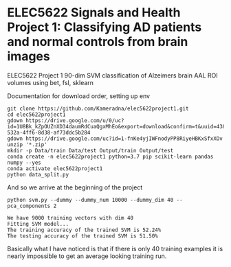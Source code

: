 # ELEC5622 Signals and Health Project 1: Classifying AD patients and normal controls from brain images
ELEC5622 Project 1 90-dim SVM classification of Alzeimers brain AAL ROI volumes using bet, fsl, sklearn

Documentation for download order, setting up env
```shell
git clone https://github.com/Kameradna/elec5622project1.git
cd elec5622project1
gdown https://drive.google.com/u/0/uc?id=1U8Bk_kZpOUZnXD34daumRdCuaQgxMhEo&export=download&confirm=t&uuid=4389a206-532a-4ff6-8d38-af73ddc5b284
gdown https://drive.google.com/uc?id=1-fnKe4yjIWFnodyPP8RiyeHBKxSfxXOv
unzip '*.zip'
mkdir -p Data/train Data/test Output/train Output/test
conda create -n elec5622project1 python=3.7 pip scikit-learn pandas numpy --yes
conda activate elec5622project1
python data_split.py

```
And so we arrive at the beginning of the project
```shell
python svm.py --dummy --dummy_num 10000 --dummy_dim 40 --pca_components 2
```
```shell
We have 9000 training vectors with dim 40
Fitting SVM model...
The training accuracy of the trained SVM is 52.24%
The testing accuracy of the trained SVM is 51.50%
```
Basically what I have noticed is that if there is only 40 training examples it is nearly impossible to get an average looking training run.

